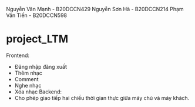 Nguyễn Văn Mạnh - B20DCCN429
Nguyễn Sơn Hà - B20DCCN214
Phạm Văn Tiến - B20DCCN598
# project_LTM
Frontend:
- Đăng nhập đăng xuất
- Thêm nhạc
- Comment
- Nghe nhạc
- Xóa nhạc
Backend:
- Cho phép giao tiếp hai chiều thời gian thực giữa máy chủ và máy khách.
